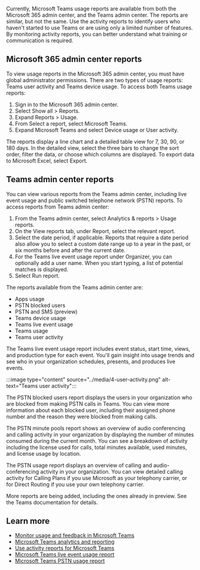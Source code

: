 Currently, Microsoft Teams usage reports are available from both the Microsoft 365 admin center, and the Teams admin center. The reports are similar, but not the same. Use the activity reports to identify users who haven't started to use Teams or are using only a limited number of features. By monitoring activity reports, you can better understand what training or communication is required.

## Microsoft 365 admin center reports

To view usage reports in the Microsoft 365 admin center, you must have global administrator permissions. There are two types of usage reports: Teams user activity and Teams device usage. To access both Teams usage reports:

1. Sign in to the Microsoft 365 admin center.
2. Select Show all > Reports.
3. Expand Reports > Usage.
4. From Select a report, select Microsoft Teams.
5. Expand Microsoft Teams and select Device usage or User activity.

The reports display a line chart and a detailed table view for 7, 30, 90, or 180 days. In the detailed view, select the three bars to change the sort order, filter the data, or choose which columns are displayed. To export data to Microsoft Excel, select Export.

## Teams admin center reports

You can view various reports from the Teams admin center, including live event usage and public switched telephone network (PSTN) reports. To access reports from Teams admin center:

1. From the Teams admin center, select Analytics & reports > Usage reports.
2. On the View reports tab, under Report, select the relevant report.
3. Select the date period, if applicable. Reports that require a date period also allow you to select a custom date range up to a year in the past, or six months before and after the current date.
4. For the Teams live event usage report under Organizer, you can optionally add a user name. When you start typing, a list of potential matches is displayed.
5. Select Run report.

The reports available from the Teams admin center are:

- Apps usage
- PSTN blocked users
- PSTN and SMS (preview)
- Teams device usage
- Teams live event usage
- Teams usage
- Teams user activity

The Teams live event usage report includes event status, start time, views, and production type for each event. You'll gain insight into usage trends and see who in your organization schedules, presents, and produces live events.

:::image type="content" source="../media/4-user-activity.png" alt-text="Teams user activity":::

The PSTN blocked users report displays the users in your organization who are blocked from making PSTN calls in Teams. You can view more information about each blocked user, including their assigned phone number and the reason they were blocked from making calls.

The PSTN minute pools report shows an overview of audio conferencing and calling activity in your organization by displaying the number of minutes consumed during the current month. You can see a breakdown of activity including the license used for calls, total minutes available, used minutes, and license usage by location.

The PSTN usage report displays an overview of calling and audio-conferencing activity in your organization. You can view detailed calling activity for Calling Plans if you use Microsoft as your telephony carrier, or for Direct Routing if you use your own telephony carrier.

More reports are being added, including the ones already in preview. See the Teams documentation for details.

## Learn more

- [Monitor usage and feedback in Microsoft Teams](https://docs.microsoft.com/microsoftteams/get-started-with-teams-monitor-usage-and-feedback)
- [Microsoft Teams analytics and reporting](https://docs.microsoft.com/microsoftteams/teams-analytics-and-reports/teams-reporting-reference)
- [Use activity reports for Microsoft Teams](https://docs.microsoft.com/microsoftteams/teams-activity-reports)
- [Microsoft Teams live event usage report](https://docs.microsoft.com/microsoftteams/teams-analytics-and-reports/teams-live-event-usage-report)
- [Microsoft Teams PSTN usage report](https://docs.microsoft.com/microsoftteams/teams-analytics-and-reports/pstn-usage-report)
